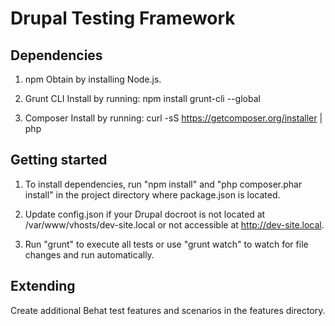 Drupal Testing Framework
===

Dependencies
---

1. npm
   Obtain by installing Node.js.

1. Grunt CLI
   Install by running: npm install grunt-cli --global

1. Composer
   Install by running: curl -sS https://getcomposer.org/installer | php


Getting started
---

1. To install dependencies, run "npm install" and "php composer.phar install" in the project directory where package.json is located.

1. Update config.json if your Drupal docroot is not located at /var/www/vhosts/dev-site.local or not accessible at http://dev-site.local.

1. Run "grunt" to execute all tests or use "grunt watch" to watch for file changes and run automatically.


Extending
---

Create additional Behat test features and scenarios in the features directory.

